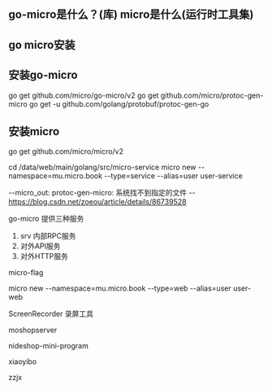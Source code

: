 ## go-micro是什么？(库) micro是什么(运行时工具集)

## go micro安装
## 安装go-micro
go get github.com/micro/go-micro/v2
go get github.com/micro/protoc-gen-micro
go get -u github.com/golang/protobuf/protoc-gen-go

## 安装micro
go get github.com/micro/micro/v2

cd /data/web/main/golang/src/micro-service
micro new --namespace=mu.micro.book --type=service --alias=user user-service


--micro_out: protoc-gen-micro: 系统找不到指定的文件
-- https://blog.csdn.net/zoeou/article/details/86739528


go-micro 提供三种服务
1. srv 内部RPC服务
2. 对外API服务
3. 对外HTTP服务

micro-flag




micro new --namespace=mu.micro.book --type=web --alias=user user-web















ScreenRecorder  录屏工具

moshopserver

nideshop-mini-program

xiaoyibo

zzjx